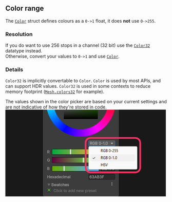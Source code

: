 ## Color range

The [`Color`](https://docs.unity3d.com/ScriptReference/Color.html) struct defines colours as a `0->1` float, it does **not** use `0->255`.  

### Resolution
If you do want to use 256 stops in a channel (32 bit) use the [`Color32`](https://docs.unity3d.com/ScriptReference/Color32.html) datatype instead.  
Otherwise, convert your values to `0->1` and use [`Color`](https://docs.unity3d.com/ScriptReference/Color.html).  

### Details
`Color32` is implicitly convertable to `Color`. `Color` is used by most APIs, and can support HDR values. `Color32` is used in some contexts to reduce memory footprint ([`Mesh.colors32`](https://docs.unity3d.com/ScriptReference/Mesh-colors32.html) for example).

The values shown in the color picker are based on your current settings and are not indicative of how they're stored in code.  
![Unity's color picker](color-picker.png)